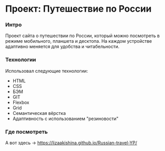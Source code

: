 # Проект: Путешествие по России

### Интро

Проект сайта о путешествии по России, который можно посмотреть в режиме мобильного, планшета и десктопа. На каждом устройстве адаптивно меняется для удобства и читабельности.

### Технологии

Использовал следующие технологии:

- HTML
- CSS
- БЭМ
- GIT
- Flexbox
- Grid
- Семантическая вёрстка
- Адаптивность с использованием "резиновости"

### Где посмотреть

А вот здесь → https://lizaakishina.github.io/Russian-travel-YP/
